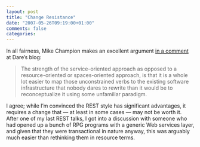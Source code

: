 ```yaml
---
layout: post
title: "Change Resistance"
date: "2007-05-26T09:19:00+01:00"
comments: false
categories: 
---
```


<p>In all fairness, Mike Champion makes an excellent argument <a href="http://www.25hoursaday.com/weblog/CommentView.aspx?guid=2de82d9a-7e46-4cb2-a787-3786e67e1780#d07e7e1f-a72e-46fa-b1af-9fd2925417e2">in a comment</a> at Dare&#8217;s blog:</p>

<blockquote>
<p>The strength of the service-oriented approach as opposed to a resource-oriented or spaces-oriented approach, is that it is a whole lot easier to map those unconstrained verbs to the existing software infrastructure that nobody dares to rewrite than it would be to reconceptualize it using some unfamiliar paradigm.</p>
</blockquote>

<p>I agree; while I&#8217;m convinced the REST style has significant advantages, it requires a change that &#8212; at least in some cases &#8212; may not be worth it. After one of my last REST talks, I got into a discussion with someone who had opened up a bunch of RPG programs with a generic Web services layer, and given that they were transactional in nature anyway, this was arguably much easier than rethinking them in resource terms.</p>


